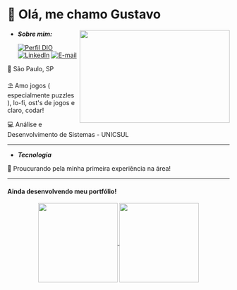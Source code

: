 <link rel="stylesheet" href="https://cdn.jsdelivr.net/gh/devicons/devicon@v2.15.1/devicon.min.css">

# 👋 Olá, me chamo Gustavo

<img src='assets/ghibli.jpeg' height=210 width=340 align='right'>

- ***Sobre mim:*** <p>
[![Perfil DIO](https://img.shields.io/badge/-Meu%20Perfil%20na%20DIO-0077B5?style=for-the-badge&logo=gitbook&logoColor=white)](https://www.dio.me/users/gustav_faustino107)
[![LinkedIn](https://img.shields.io/badge/linkedin-%230077B5.svg?style=for-the-badge&logo=linkedin&logoColor=white)](https://www.linkedin.com/in/gustavo-gabriel-4218b2250/)
[![E-mail](https://img.shields.io/badge/-Email-0077B5?style=for-the-badge&logo=microsoft-outlook&logoColor=white)](mailto:gustav.faustino107@gmail.com)

📌 São Paulo, SP <p>
⛱️ Amo jogos ( especialmente puzzles ), lo-fi, ost's de jogos e claro, codar! <p>
💻 Análise e Desenvolvimento de Sistemas - UNICSUL <p>


---

- ***Tecnologia***

💼 Proucurando pela minha primeira experiência na área!

---

<h4>Ainda desenvolvendo meu portfólio!</h2>

<div align="center">
  <a href="https://github.com/0GustavoAmorim">
  <img align="center" height="180em" src="https://github-readme-stats.vercel.app/api?username=gustavfaustino&show_icons=true&theme=tokyonight&include_all_commits=true&count_private=true"/>
  <img align="center" height="180em" src="https://github-readme-stats.vercel.app/api/top-langs/?username=gustavfaustino&layout=compact&langs_count=7&theme=tokyonight"/>
</div>
